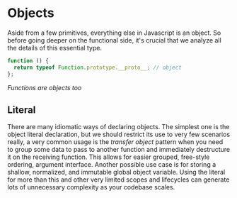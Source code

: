 # Objects
Aside from a few primitives, everything else in Javascript is an object. So before going deeper on the functional side, it's crucial that we analyze all the details of this essential type.
```typescript   
function () {
  return typeof Function.prototype.__proto__; // object
};
```
*Functions are objects too*
## Literal

There are many idiomatic ways of declaring objects. The simplest one is the object literal declaration, but we should restrict its use to very few scenarios really, a very common usage is the *transfer object* pattern when you need to group some data to pass to another function and immediately destructure it on the receiving function. This allows for easier grouped, free-style ordering, argument interface. Another possible use case is for storing a shallow, normalized, and immutable global object variable. Using the literal for more than this and other very limited scopes and lifecycles can generate lots of unnecessary complexity as your codebase scales.
